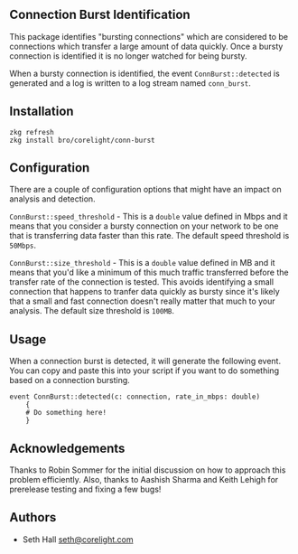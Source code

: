 Connection Burst Identification
-------------------------------

This package identifies "bursting connections" which are considered to be 
connections which transfer a large amount of data quickly.  Once a bursty 
connection is identified it is no longer watched for being bursty.

When a bursty connection is identified, the event `ConnBurst::detected` is 
generated and a log is written to a log stream named `conn_burst`.

Installation
------------

	zkg refresh
	zkg install bro/corelight/conn-burst


Configuration
-------------

There are a couple of configuration options that might have an impact on
analysis and detection.

`ConnBurst::speed_threshold` - This is a `double` value defined in Mbps and 
it means that you consider a bursty connection on your network to be one 
that is transferring data faster than this rate. The default speed threshold
is `50Mbps`.

`ConnBurst::size_threshold` - This is a `double` value defined in MB and it 
means that you'd like a minimum of this much traffic transferred before the 
transfer rate of the connection is tested.  This avoids identifying a small
connection that happens to tranfer data quickly as bursty since it's likely 
that a small and fast connection doesn't really matter that much to your 
analysis. The default size threshold is `100MB`.

Usage
-----

When a connection burst is detected, it will generate the following event.
You can copy and paste this into your script if you want to do something
based on a connection bursting.

```bro
event ConnBurst::detected(c: connection, rate_in_mbps: double)
	{
	# Do something here!
	}
```

Acknowledgements
----------------

Thanks to Robin Sommer for the initial discussion on how to approach this 
problem efficiently.  Also, thanks to Aashish Sharma and Keith Lehigh for
prerelease testing and fixing a few bugs!

Authors
-------

 - Seth Hall <seth@corelight.com>
